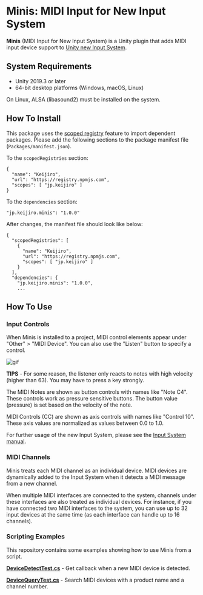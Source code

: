 Minis: MIDI Input for New Input System
======================================

**Minis** (MIDI Input for New Input System) is a Unity plugin that adds MIDI
input device support to [Unity new Input System].

[Unity new Input System]:
  https://blogs.unity3d.com/2019/10/14/introducing-the-new-input-system/

System Requirements
-------------------

- Unity 2019.3 or later
- 64-bit desktop platforms (Windows, macOS, Linux)

On Linux, ALSA (libasound2) must be installed on the system.

How To Install
--------------

This package uses the [scoped registry] feature to import dependent packages.
Please add the following sections to the package manifest file
(`Packages/manifest.json`).

To the `scopedRegistries` section:

```
{
  "name": "Keijiro",
  "url": "https://registry.npmjs.com",
  "scopes": [ "jp.keijiro" ]
}
```

To the `dependencies` section:

```
"jp.keijiro.minis": "1.0.0"
```

After changes, the manifest file should look like below:

```
{
  "scopedRegistries": [
    {
      "name": "Keijiro",
      "url": "https://registry.npmjs.com",
      "scopes": [ "jp.keijiro" ]
    }
  ],
  "dependencies": {
    "jp.keijiro.minis": "1.0.0",
    ...
```

[scoped registry]: https://docs.unity3d.com/Manual/upm-scoped.html

How To Use
----------

### Input Controls

When Minis is installed to a project, MIDI control elements appear under
"Other" > "MIDI Device". You can also use the "Listen" button to specify a
control.

![gif](https://i.imgur.com/nFzQM2M.gif)

**TIPS** - For some reason, the listener only reacts to notes with high
velocity (higher than 63). You may have to press a key strongly.

The MIDI Notes are shown as button controls with names like "Note C4". These
controls work as pressure sensitive buttons. The button value (pressure) is
set based on the velocity of the note.

MIDI Controls (CC) are shown as axis controls with names like "Control 10".
These axis values are normalized as values between 0.0 to 1.0.

For further usage of the new Input System, please see the [Input System manual].

[Input System manual]:
  https://docs.unity3d.com/Packages/com.unity.inputsystem@latest/

### MIDI Channels

Minis treats each MIDI channel as an individual device. MIDI devices are
dynamically added to the Input System when it detects a MIDI message from a
new channel.

When multiple MIDI interfaces are connected to the system, channels under these
interfaces are also treated as individual devices. For instance, if you have
connected two MIDI interfaces to the system, you can use up to 32 input devices
at the same time (as each interface can handle up to 16 channels).

### Scripting Examples

This repository contains some examples showing how to use Minis from a script.

[**DeviceDetectTest.cs**](Assets/Test/DeviceDetectTest.cs) - Get callback when
a new MIDI device is detected.

[**DeviceQueryTest.cs**](Assets/Test/DeviceQueryTest.cs) - Search MIDI devices
with a product name and a channel number.
